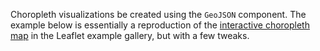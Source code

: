 Choropleth visualizations be created using the `GeoJSON` component. The example below is essentially a reproduction of the [interactive choropleth map](https://leafletjs.com/examples/choropleth/) in the Leaflet example gallery, but with a few tweaks.  